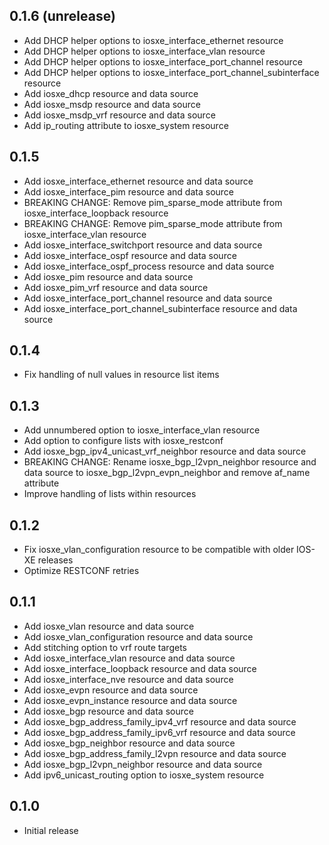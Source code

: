 ## 0.1.6 (unrelease)

- Add DHCP helper options to iosxe_interface_ethernet resource
- Add DHCP helper options to iosxe_interface_vlan resource
- Add DHCP helper options to iosxe_interface_port_channel resource
- Add DHCP helper options to iosxe_interface_port_channel_subinterface resource
- Add iosxe_dhcp resource and data source
- Add iosxe_msdp resource and data source
- Add iosxe_msdp_vrf resource and data source
- Add ip_routing attribute to iosxe_system resource

## 0.1.5

- Add iosxe_interface_ethernet resource and data source
- Add iosxe_interface_pim resource and data source
- BREAKING CHANGE: Remove pim_sparse_mode attribute from iosxe_interface_loopback resource
- BREAKING CHANGE: Remove pim_sparse_mode attribute from iosxe_interface_vlan resource
- Add iosxe_interface_switchport resource and data source
- Add iosxe_interface_ospf resource and data source
- Add iosxe_interface_ospf_process resource and data source
- Add iosxe_pim resource and data source
- Add iosxe_pim_vrf resource and data source
- Add iosxe_interface_port_channel resource and data source
- Add iosxe_interface_port_channel_subinterface resource and data source

## 0.1.4

- Fix handling of null values in resource list items

## 0.1.3

- Add unnumbered option to iosxe_interface_vlan resource
- Add option to configure lists with iosxe_restconf
- Add iosxe_bgp_ipv4_unicast_vrf_neighbor resource and data source
- BREAKING CHANGE: Rename iosxe_bgp_l2vpn_neighbor resource and data source to iosxe_bgp_l2vpn_evpn_neighbor and remove af_name attribute
- Improve handling of lists within resources

## 0.1.2

- Fix iosxe_vlan_configuration resource to be compatible with older IOS-XE releases
- Optimize RESTCONF retries

## 0.1.1

- Add iosxe_vlan resource and data source
- Add iosxe_vlan_configuration resource and data source
- Add stitching option to vrf route targets
- Add iosxe_interface_vlan resource and data source
- Add iosxe_interface_loopback resource and data source
- Add iosxe_interface_nve resource and data source
- Add iosxe_evpn resource and data source
- Add iosxe_evpn_instance resource and data source
- Add iosxe_bgp resource and data source
- Add iosxe_bgp_address_family_ipv4_vrf resource and data source
- Add iosxe_bgp_address_family_ipv6_vrf resource and data source
- Add iosxe_bgp_neighbor resource and data source
- Add iosxe_bgp_address_family_l2vpn resource and data source
- Add iosxe_bgp_l2vpn_neighbor resource and data source
- Add ipv6_unicast_routing option to iosxe_system resource

## 0.1.0

- Initial release

